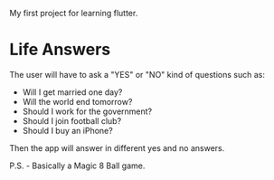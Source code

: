 My first project for learning flutter.

# Life Answers

The user will have to ask a "YES" or "NO" kind of questions such as:

- Will I get married one day?
- Will the world end tomorrow?
- Should I work for the government?
- Should I join football club?
- Should I buy an iPhone?

Then the app will answer in different yes and no answers.


P.S. - Basically a Magic 8 Ball game.
